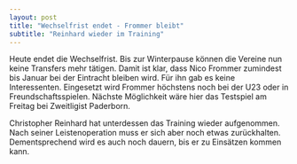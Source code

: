 ```yaml
---
layout: post
title: "Wechselfrist endet - Frommer bleibt"
subtitle: "Reinhard wieder im Training"
---
```


Heute endet die Wechselfrist. Bis zur Winterpause können die Vereine nun keine Transfers mehr tätigen. Damit ist klar, dass Nico Frommer zumindest bis Januar bei der Eintracht bleiben wird. Für ihn gab es keine Interessenten. Eingesetzt wird Frommer höchstens noch bei der U23 oder in Freundschaftsspielen. Nächste Möglichkeit wäre hier das Testspiel am Freitag bei Zweitligist Paderborn.

Christopher Reinhard hat unterdessen das Training wieder aufgenommen. Nach seiner Leistenoperation muss er sich aber noch etwas zurückhalten. Dementsprechend wird es auch noch dauern, bis er zu Einsätzen kommen kann.
